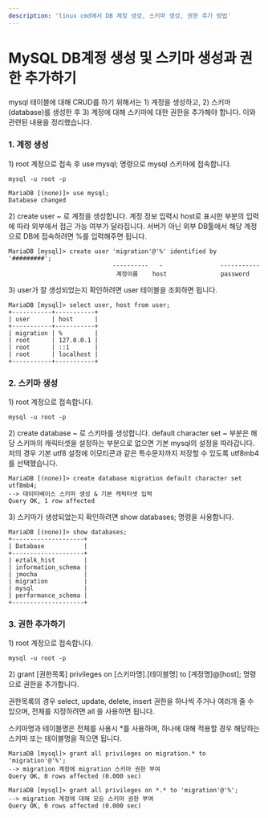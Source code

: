 ```yaml
---
description: 'linux cmd에서 DB 계정 생성, 스키마 생성, 권한 추가 방법'
---
```


# MySQL DB계정 생성 및 스키마 생성과 권한 추가하기

mysql 테이블에 대해 CRUD를 하기 위해서는 1\) 계정을 생성하고, 2\) 스키마\(database\)를 생성한 후 3\) 계정에 대해 스키마에 대한 권한을 추가해야 합니다. 이와 관련된 내용을 정리했습니다.

### 1. 계정 생성

1\) root 계정으로 접속 후 use mysql; 명령으로 mysql 스키마에 접속합니다.

```text
mysql -u root -p

MariaDB [(none)]> use mysql;
Database changed
```

2\) create user ~ 로 계정을 생성합니다. 계정 정보 입력시 host로 표시한 부분의 입력에 따라 외부에서 접근 가능 여부가 달라집니다. 서버가 아닌 외부 DB툴에서 해당 계정으로 DB에 접속하려면 %를 입력해주면 됩니다.

```text
MariaDB [mysql]> create user 'migration'@'%' identified by '#########';
                             ----------   -                -----------
                              계정이름    host               password
```

3\) user가 잘 생성되었는지 확인하려면 user 테이블을 조회하면 됩니다.

```text
MariaDB [mysql]> select user, host from user;
+-----------+-----------+
| user      | host      |
+-----------+-----------+
| migration | %         |
| root      | 127.0.0.1 |
| root      | ::1       |
| root      | localhost |
+-----------+-----------+
```

### 2. 스키마 생성

1\) root 계정으로 접속합니다.

```text
mysql -u root -p
```

2\) create database ~ 로 스키마를 생성합니다. default character set ~ 부분은 해당 스키마의 캐릭터셋을 설정하는 부분으로 없으면 기본 mysql의 설정을 따라갑니다. 저의 경우 기본 utf8 설정에 이모티콘과 같은 특수문자까지 저장할 수 있도록 utf8mb4 를 선택했습니다.

```text
MariaDB [(none)]> create database migration default character set utf8mb4; 
--> 데이터베이스 스키마 생성 & 기본 캐릭터셋 입력
Query OK, 1 row affected
```

3\) 스키마가 생성되었는지 확인하려면 show databases; 명령을 사용합니다.

```text
MariaDB [(none)]> show databases;
+--------------------+
| Database           |
+--------------------+
| eztalk_hist        |
| information_schema |
| jmocha             |
| migration          |
| mysql              |
| performance_schema |
+--------------------+
```

### 3. 권한 추가하기

1\) root 계정으로 접속합니다.

```text
mysql -u root -p
```

2\) grant \[권한목록\] privileges on \[스키마명\].\[테이블명\] to \[계정명\]@\[host\]; 명령으로 권한을 추가합니다.

권한목록의 경우 select, update, delete, insert 권한을 하나씩 주거나 여러개 줄 수 있으며, 전체를 지정하려면 all 을 사용하면 됩니다.

스키마명과 테이블명은 전체를 사용시 \*를 사용하며, 하나에 대해 적용할 경우 해당하는 스키마 또는 테이블명을 적으면 됩니다.

```text
MariaDB [mysql]> grant all privileges on migration.* to 'migration'@'%';    
--> migration 계정에 migration 스키마 권한 부여
Query OK, 0 rows affected (0.000 sec)

MariaDB [mysql]> grant all privileges on *.* to 'migration'@'%';    
--> migration 계정에 대해 모든 스키마 권한 부여
Query OK, 0 rows affected (0.000 sec)
```

